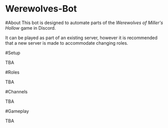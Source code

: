 # Werewolves-Bot

#About
This bot is designed to automate parts of the *Werewolves of Miller's Hollow* game in Discord. 

It can be played as part of an existing server, however it is recommended that a new server is made to accommodate changing roles.


#Setup

TBA

#Roles

TBA

#Channels

TBA

#Gameplay

TBA
